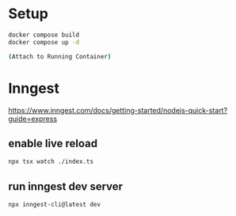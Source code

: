 # Setup

```bash
docker compose build
docker compose up -d

(Attach to Running Container)
```

# Inngest

https://www.inngest.com/docs/getting-started/nodejs-quick-start?guide=express

## enable live reload

```bash
npx tsx watch ./index.ts
```

## run inngest dev server

```bash
npx inngest-cli@latest dev
```